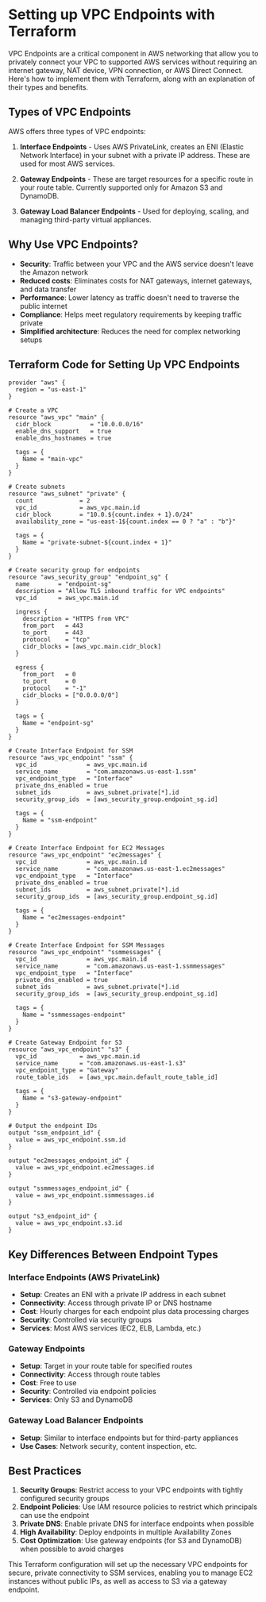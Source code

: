 # Setting up VPC Endpoints with Terraform

VPC Endpoints are a critical component in AWS networking that allow you to privately connect your VPC to supported AWS services without requiring an internet gateway, NAT device, VPN connection, or AWS Direct Connect. Here's how to implement them with Terraform, along with an explanation of their types and benefits.

## Types of VPC Endpoints

AWS offers three types of VPC endpoints:

1. **Interface Endpoints** - Uses AWS PrivateLink, creates an ENI (Elastic Network Interface) in your subnet with a private IP address. These are used for most AWS services.

2. **Gateway Endpoints** - These are target resources for a specific route in your route table. Currently supported only for Amazon S3 and DynamoDB.

3. **Gateway Load Balancer Endpoints** - Used for deploying, scaling, and managing third-party virtual appliances.

## Why Use VPC Endpoints?

- **Security**: Traffic between your VPC and the AWS service doesn't leave the Amazon network
- **Reduced costs**: Eliminates costs for NAT gateways, internet gateways, and data transfer
- **Performance**: Lower latency as traffic doesn't need to traverse the public internet
- **Compliance**: Helps meet regulatory requirements by keeping traffic private
- **Simplified architecture**: Reduces the need for complex networking setups

## Terraform Code for Setting Up VPC Endpoints

```hcl
provider "aws" {
  region = "us-east-1"
}

# Create a VPC
resource "aws_vpc" "main" {
  cidr_block           = "10.0.0.0/16"
  enable_dns_support   = true
  enable_dns_hostnames = true

  tags = {
    Name = "main-vpc"
  }
}

# Create subnets
resource "aws_subnet" "private" {
  count             = 2
  vpc_id            = aws_vpc.main.id
  cidr_block        = "10.0.${count.index + 1}.0/24"
  availability_zone = "us-east-1${count.index == 0 ? "a" : "b"}"

  tags = {
    Name = "private-subnet-${count.index + 1}"
  }
}

# Create security group for endpoints
resource "aws_security_group" "endpoint_sg" {
  name        = "endpoint-sg"
  description = "Allow TLS inbound traffic for VPC endpoints"
  vpc_id      = aws_vpc.main.id

  ingress {
    description = "HTTPS from VPC"
    from_port   = 443
    to_port     = 443
    protocol    = "tcp"
    cidr_blocks = [aws_vpc.main.cidr_block]
  }

  egress {
    from_port   = 0
    to_port     = 0
    protocol    = "-1"
    cidr_blocks = ["0.0.0.0/0"]
  }

  tags = {
    Name = "endpoint-sg"
  }
}

# Create Interface Endpoint for SSM
resource "aws_vpc_endpoint" "ssm" {
  vpc_id              = aws_vpc.main.id
  service_name        = "com.amazonaws.us-east-1.ssm"
  vpc_endpoint_type   = "Interface"
  private_dns_enabled = true
  subnet_ids          = aws_subnet.private[*].id
  security_group_ids  = [aws_security_group.endpoint_sg.id]

  tags = {
    Name = "ssm-endpoint"
  }
}

# Create Interface Endpoint for EC2 Messages
resource "aws_vpc_endpoint" "ec2messages" {
  vpc_id              = aws_vpc.main.id
  service_name        = "com.amazonaws.us-east-1.ec2messages"
  vpc_endpoint_type   = "Interface"
  private_dns_enabled = true
  subnet_ids          = aws_subnet.private[*].id
  security_group_ids  = [aws_security_group.endpoint_sg.id]

  tags = {
    Name = "ec2messages-endpoint"
  }
}

# Create Interface Endpoint for SSM Messages
resource "aws_vpc_endpoint" "ssmmessages" {
  vpc_id              = aws_vpc.main.id
  service_name        = "com.amazonaws.us-east-1.ssmmessages"
  vpc_endpoint_type   = "Interface"
  private_dns_enabled = true
  subnet_ids          = aws_subnet.private[*].id
  security_group_ids  = [aws_security_group.endpoint_sg.id]

  tags = {
    Name = "ssmmessages-endpoint"
  }
}

# Create Gateway Endpoint for S3
resource "aws_vpc_endpoint" "s3" {
  vpc_id            = aws_vpc.main.id
  service_name      = "com.amazonaws.us-east-1.s3"
  vpc_endpoint_type = "Gateway"
  route_table_ids   = [aws_vpc.main.default_route_table_id]

  tags = {
    Name = "s3-gateway-endpoint"
  }
}

# Output the endpoint IDs
output "ssm_endpoint_id" {
  value = aws_vpc_endpoint.ssm.id
}

output "ec2messages_endpoint_id" {
  value = aws_vpc_endpoint.ec2messages.id
}

output "ssmmessages_endpoint_id" {
  value = aws_vpc_endpoint.ssmmessages.id
}

output "s3_endpoint_id" {
  value = aws_vpc_endpoint.s3.id
}
```

## Key Differences Between Endpoint Types

### Interface Endpoints (AWS PrivateLink)
- **Setup**: Creates an ENI with a private IP address in each subnet
- **Connectivity**: Access through private IP or DNS hostname
- **Cost**: Hourly charges for each endpoint plus data processing charges
- **Security**: Controlled via security groups
- **Services**: Most AWS services (EC2, ELB, Lambda, etc.)

### Gateway Endpoints
- **Setup**: Target in your route table for specified routes
- **Connectivity**: Access through route tables
- **Cost**: Free to use
- **Security**: Controlled via endpoint policies
- **Services**: Only S3 and DynamoDB

### Gateway Load Balancer Endpoints
- **Setup**: Similar to interface endpoints but for third-party appliances
- **Use Cases**: Network security, content inspection, etc.

## Best Practices

1. **Security Groups**: Restrict access to your VPC endpoints with tightly configured security groups
2. **Endpoint Policies**: Use IAM resource policies to restrict which principals can use the endpoint
3. **Private DNS**: Enable private DNS for interface endpoints when possible
4. **High Availability**: Deploy endpoints in multiple Availability Zones
5. **Cost Optimization**: Use gateway endpoints (for S3 and DynamoDB) when possible to avoid charges

This Terraform configuration will set up the necessary VPC endpoints for secure, private connectivity to SSM services, enabling you to manage EC2 instances without public IPs, as well as access to S3 via a gateway endpoint.
